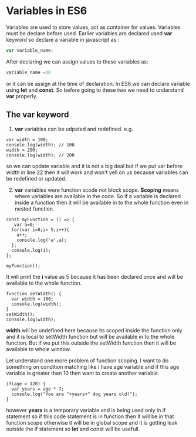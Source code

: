 # Variables in ES6

Variables are used to store values, act as container for values. Variables must be declare before used. Earlier variables are declared used **var** keyword so declare a variable in javascript as :

```js
var variable_name;
```

After declaring we can assign values to these variables as: 

```js
variable_name =10   
```
or it can be assign at the time of declaration.
In ES6 we can declare variable using **let** and **const**. So before going to these two we need to understand **var** properly.

## The var keyword 
1. **var** variables can be udpated and redefined. e.g. 
```
var width = 100;
console.log(width); // 100
width = 200;
console.log(width); // 200
```
so we can update variable and it is not a big deal but if we put var before width in line 22 then it will work and won't yell on us because variables can be redefined or updated.

2. **var** variables were function scode not block scope.
**Scoping** means where variables are available in the code. So if a variable is declared inside a function then it will be available in to the whole function  even in nested function.

```
const myFunction = () => {
   var a=0;
  for(var i=0;i< 5;i++){
    a++;
    console.log('a',a);
  };
  console.log(i);
};

myFunction();
```
It will print the **i** value as 5 because it has been declared once and will be available to the whole function.

```
function setWidth() {
  var width = 100;
  console.log(width);
}
setWidth();
console.log(width);
```
**width** will be undefined here because its scoped inside the function only and it is local to setWidth function but will be available in to the whole function. But if we put this outside the setWidth function then it will be available to whole window.

Let understand one more problem of function scoping.
I want to do something on condition matching like i have age variable and if this age variable is greater than 10 then want to create another variable.
```
if(age > 120) {
  var years = age * 7;
  console.log("You are "+years+" dog years old!");
}
```
however **years** is a temporary variable and is being used only in if statement so if this code statement is in function then it will be in that function scope otherwise it will be in global scope and it is getting leak outside the if statement so **let** and const will be usefull.

